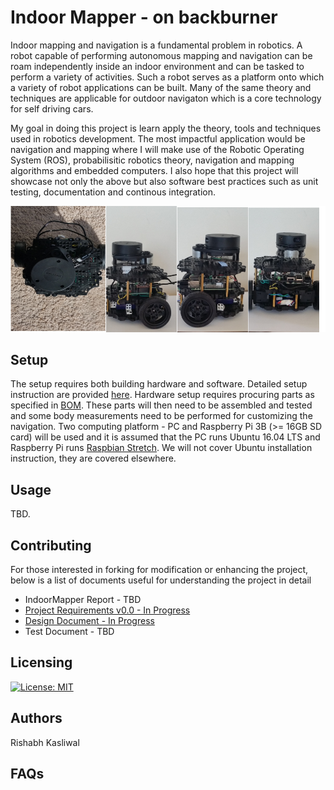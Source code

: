 # Indoor Mapper - on backburner
Indoor mapping and navigation is a fundamental problem in robotics. A robot capable of performing autonomous mapping and navigation can be roam independently inside an indoor environment and can be tasked to perform a variety of activities. Such a robot serves as a platform onto which a variety of robot applications can be built. Many of the same theory and techniques are applicable for outdoor navigaton which is a core technology for self driving cars. 

My goal in doing this project is learn apply the theory, tools and techniques used in robotics development. The most impactful application would be navigation and mapping where I will make use of the Robotic Operating System (ROS), probabilisitic robotics theory, navigation and mapping algorithms and embedded computers. I also hope that this project will showcase not only the above but also software best practices such as unit testing, documentation and continous integration. 

![picture of IndoorMapper with sensor labels](images/indoor_mapper.jpg)


## Setup
The setup requires both building hardware and software. Detailed setup instruction are provided [here](./Setup.md). Hardware setup requires procuring parts as specified in [BOM](./design/Design.md/#bom). These parts will then need to be assembled and tested and some body measurements need to be performed for customizing the navigation. Two computing platform - PC and Raspberry Pi 3B (>= 16GB SD card) will be used and it is assumed that the PC runs Ubuntu 16.04 LTS and Raspberry Pi runs [Raspbian Stretch](https://www.raspberrypi.org/downloads/raspbian/). We will not cover Ubuntu installation instruction, they are covered elsewhere. 

## Usage
TBD. 
<!--
- add gif showing demo 
-->

## Contributing
For those interested in forking for modification or enhancing the project, below is a list of documents useful for understanding the project in detail
- IndoorMapper Report - TBD
- [Project Requirements v0.0 - In Progress](Requirements.md)
- [Design Document - In Progress](design/Design.md)
- Test Document - TBD

## Licensing
[![License: MIT](https://img.shields.io/badge/License-MIT-yellow.svg)](https://opensource.org/licenses/MIT)
## Authors
Rishabh Kasliwal

## FAQs


